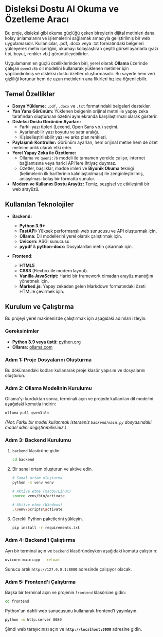 # Disleksi Dostu AI Okuma ve Özetleme Aracı

Bu proje, disleksi gibi okuma güçlüğü çeken bireylerin dijital metinleri daha kolay anlamalarını ve işlemelerini sağlamak amacıyla geliştirilmiş bir web uygulamasıdır. Kullanıcılar, .pdf, .docx veya .txt formatındaki belgeleri yükleyerek metin içeriğini, okumayı kolaylaştıran çeşitli görsel ayarlarla (yazı tipi, boyut, renkler vb.) görüntüleyebilirler.

Uygulamanın en güçlü özelliklerinden biri, yerel olarak **Ollama** üzerinde çalışan `qwen3:8b` dil modelini kullanarak yüklenen metinler için yapılandırılmış ve disleksi dostu özetler oluşturmasıdır. Bu sayede hem veri gizliliği korunur hem de uzun metinlerin ana fikirleri hızlıca öğrenilebilir.

## Temel Özellikler

- **Dosya Yükleme:** `.pdf`, `.docx` ve `.txt` formatındaki belgeleri destekler.
- **Yan Yana Görünüm:** Yüklenen belgenin orijinal metni ile yapay zeka tarafından oluşturulan özetini aynı ekranda karşılaştırmalı olarak gösterir.
- **Disleksi Dostu Görünüm Ayarları:**
  - Farklı yazı tipleri (Lexend, Open Sans vb.) seçimi.
  - Ayarlanabilir yazı boyutu ve satır aralığı.
  - Kişiselleştirilebilir yazı ve arka plan renkleri.
- **Paylaşımlı Kontroller:** Görünüm ayarları, hem orijinal metne hem de özet metnine anlık olarak etki eder.
- **Yerel Yapay Zeka ile Özetleme:**
  - Ollama ve `qwen2:7b` modeli ile tamamen yerelde çalışır, internet bağlantısına veya harici API'lere ihtiyaç duymaz.
  - Özetler, başlıklar, madde imleri ve **Biyonik Okuma** tekniği (kelimelerin ilk harflerinin kalınlaştırılması) ile zenginleştirilmiş, anlaşılması kolay bir formatta sunulur.
- **Modern ve Kullanıcı Dostu Arayüz:** Temiz, sezgisel ve etkileşimli bir web arayüzü.

## Kullanılan Teknolojiler

- **Backend:**
  - **Python 3.9+**
  - **FastAPI:** Yüksek performanslı web sunucusu ve API oluşturmak için.
  - **Ollama:** Dil modellerini yerel olarak çalıştırmak için.
  - **Uvicorn:** ASGI sunucusu.
  - **pypdf** & **python-docx:** Dosyalardan metin çıkarmak için.

- **Frontend:**
  - **HTML5**
  - **CSS3** (Flexbox ile modern layout).
  - **Vanilla JavaScript:** Harici bir framework olmadan arayüz mantığını yönetmek için.
  - **Marked.js:** Yapay zekadan gelen Markdown formatındaki özeti HTML'e çevirmek için.

## Kurulum ve Çalıştırma

Bu projeyi yerel makinenizde çalıştırmak için aşağıdaki adımları izleyin.

### Gereksinimler

- **Python 3.9 veya üstü:** [python.org](https://www.python.org/)
- **Ollama:** [ollama.com](https://ollama.com/)

### Adım 1: Proje Dosyalarını Oluşturma

Bu dökümandaki kodları kullanarak proje klasör yapısını ve dosyalarını oluşturun.

### Adım 2: Ollama Modelinin Kurulumu

Ollama'yı kurduktan sonra, terminali açın ve projede kullanılan dil modelini aşağıdaki komutla indirin:

```bash
ollama pull qwen3:8b
```
*(Not: Farklı bir model kullanmak isterseniz `backend/main.py` dosyasındaki model adını değiştirebilirsiniz.)*

### Adım 3: Backend Kurulumu

1.  `backend` klasörüne gidin.
    ```bash
    cd backend
    ```
2.  Bir sanal ortam oluşturun ve aktive edin.
    ```bash
    # Sanal ortam oluşturma
    python -m venv venv

    # Aktive etme (macOS/Linux)
    source venv/bin/activate

    # Aktive etme (Windows)
    .\venv\Scripts\activate
    ```
3.  Gerekli Python paketlerini yükleyin.
    ```bash
    pip install -r requirements.txt
    ```

### Adım 4: Backend'i Çalıştırma

Ayrı bir terminal açın ve `backend` klasöründeyken aşağıdaki komutu çalıştırın:

```bash
uvicorn main:app --reload
```
Sunucu artık `http://127.0.0.1:8000` adresinde çalışıyor olacak.

### Adım 5: Frontend'i Çalıştırma

Başka bir terminal açın ve projenin `frontend` klasörüne gidin:

```bash
cd frontend
```
Python'un dahili web sunucusunu kullanarak frontend'i yayınlayın:

```bash
python -m http.server 8080
```
Şimdi web tarayıcınızı açın ve **`http://localhost:8080`** adresine gidin.
